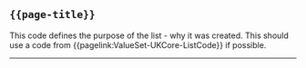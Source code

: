 ## <code>{{page-title}}</code>

This code defines the purpose of the list - why it was created. This should use a code from {{pagelink:ValueSet-UKCore-ListCode}} if possible.

---





